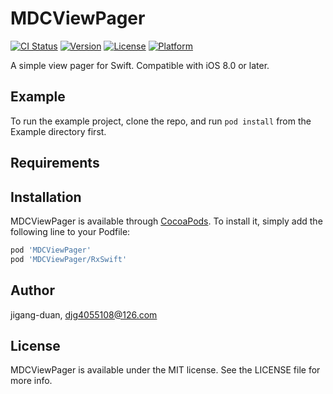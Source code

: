 # MDCViewPager

[![CI Status](http://img.shields.io/travis/jigang-duan/MDCViewPager.svg?style=flat)](https://travis-ci.org/jigang-duan/MDCViewPager)
[![Version](https://img.shields.io/cocoapods/v/MDCViewPager.svg?style=flat)](http://cocoapods.org/pods/MDCViewPager)
[![License](https://img.shields.io/cocoapods/l/MDCViewPager.svg?style=flat)](http://cocoapods.org/pods/MDCViewPager)
[![Platform](https://img.shields.io/cocoapods/p/MDCViewPager.svg?style=flat)](http://cocoapods.org/pods/MDCViewPager)


A simple view pager for Swift. Compatible with iOS 8.0 or later.

## Example

To run the example project, clone the repo, and run `pod install` from the Example directory first.

## Requirements

## Installation

MDCViewPager is available through [CocoaPods](http://cocoapods.org). To install
it, simply add the following line to your Podfile:

```ruby
pod 'MDCViewPager'
pod 'MDCViewPager/RxSwift'
```

## Author

jigang-duan, djg4055108@126.com

## License

MDCViewPager is available under the MIT license. See the LICENSE file for more info.
